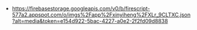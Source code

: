 - https://firebasestorage.googleapis.com/v0/b/firescript-577a2.appspot.com/o/imgs%2Fapp%2Fxinyiheng%2FXLr_9CLTXC.json?alt=media&token=e154d922-5bac-4227-a0e2-2f2fd09d8838
